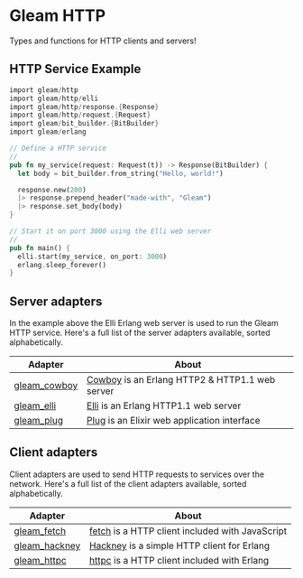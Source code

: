 # Gleam HTTP

Types and functions for HTTP clients and servers!

## HTTP Service Example

```rust
import gleam/http
import gleam/http/elli
import gleam/http/response.{Response}
import gleam/http/request.{Request}
import gleam/bit_builder.{BitBuilder}
import gleam/erlang

// Define a HTTP service
//
pub fn my_service(request: Request(t)) -> Response(BitBuilder) {
  let body = bit_builder.from_string("Hello, world!")

  response.new(200)
  |> response.prepend_header("made-with", "Gleam")
  |> response.set_body(body)
}

// Start it on port 3000 using the Elli web server
//
pub fn main() {
  elli.start(my_service, on_port: 3000)
  erlang.sleep_forever()
}
```

## Server adapters

In the example above the Elli Erlang web server is used to run the Gleam HTTP
service. Here's a full list of the server adapters available, sorted
alphabetically.

| Adapter                        | About                                                    |
| ---                            | ---                                                      |
| [gleam_cowboy][cowboy-adapter] | [Cowboy][cowboy] is an Erlang HTTP2 & HTTP1.1 web server |
| [gleam_elli][elli-adapter]     | [Elli][elli] is an Erlang HTTP1.1 web server             |
| [gleam_plug][plug-adapter]     | [Plug][plug] is an Elixir web application interface      |

[cowboy]:https://github.com/ninenines/cowboy
[cowboy-adapter]: https://github.com/gleam-lang/cowboy
[elli]:https://github.com/elli-lib/elli
[elli-adapter]: https://github.com/gleam-lang/elli
[plug]:https://github.com/elixir-plug/plug
[plug-adapter]: https://github.com/gleam-lang/plug

## Client adapters

Client adapters are used to send HTTP requests to services over the network.
Here's a full list of the client adapters available, sorted alphabetically.

| Adapter                          | About                                                    |
| ---                              | ---                                                      |
| [gleam_fetch][fetch-adapter]     | [fetch][fetch] is a HTTP client included with JavaScript |
| [gleam_hackney][hackney-adapter] | [Hackney][hackney] is a simple HTTP client for Erlang    |
| [gleam_httpc][httpc-adapter]     | [httpc][httpc] is a HTTP client included with Erlang     |

[hackney]: https://github.com/benoitc/hackney
[hackney-adapter]: https://github.com/gleam-lang/hackney
[httpc]: https://erlang.org/doc/man/httpc.html
[httpc-adapter]: https://github.com/gleam-lang/httpc
[fetch]: https://developer.mozilla.org/en-US/docs/Web/API/Fetch_API
[fetch-adapter]: https://github.com/gleam-lang/fetch
